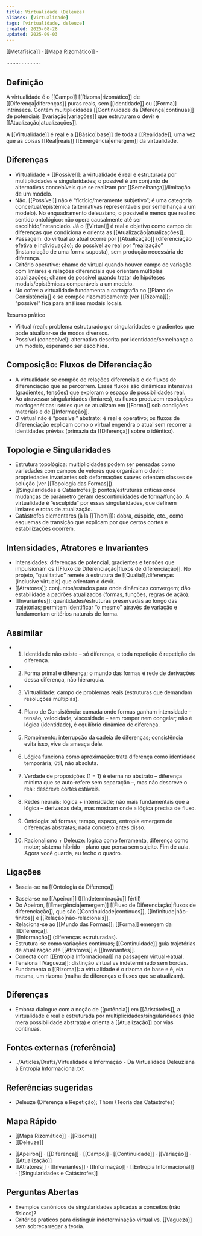 ```yaml
---
title: Virtualidade (Deleuze)
aliases: [Virtualidade]
tags: [virtualidade, deleuze]
created: 2025-08-28
updated: 2025-09-03
---
```


[[Metafísica]] · [[Mapa Rizomático]] ·

······················
## Definição

A virtualidade é o [[Campo]] [[Rizoma|rizomático]] de [[Diferença|diferenças]] puras reais, sem [[identidade]] ou [[Forma]] intrínseca. Contém multiplicidades [[Continuidade da Diferença|contínuas]] de potenciais [[variação|variações]] que estruturam o devir e [[Atualização|atualizações]].

A [[Virtualidade]] é real e a [[Básico|base]] de toda a [[Realidade]], uma vez que as coisas [[Real|reais]] [[Emergência|emergem]] da virtualidade.

## Diferenças
- Virtualidade ≠ [[Possível]]: a virtualidade é real e estruturada por multiplicidades e singularidades; o possível é um conjunto de alternativas concebíveis que se realizam por [[Semelhança]]/limitação de um modelo.
 - Não. [[Possível]] não é “fictício/meramente subjetivo”; é uma categoria conceitual/epistêmica (alternativas representáveis por semelhança a um modelo). No enquadramento deleuziano, o possível é menos que real no sentido ontológico: não opera causalmente até ser escolhido/instanciado. Já o [[Virtual]] é real e objetivo como campo de diferenças que condiciona e orienta as [[Atualização|atualizações]].
- Passagem: do virtual ao atual ocorre por [[Atualização]] (diferenciação efetiva e individuação); do possível ao real por “realização” (instanciação de uma forma suposta), sem produção necessária de diferença.
- Critério operativo: chame de virtual quando houver campo de variação com limiares e relações diferenciais que orientam múltiplas atualizações; chame de possível quando tratar de hipóteses modais/epistêmicas comparáveis a um modelo.
- No cofre: a virtualidade fundamenta a cartografia no [[Plano de Consistência]] e se compõe rizomaticamente (ver [[Rizoma]]); “possível” fica para análises modais locais.

Resumo prático
- Virtual (real): problema estruturado por singularidades e gradientes que pode atualizar‑se de modos diversos.
- Possível (concebível): alternativa descrita por identidade/semelhança a um modelo, esperando ser escolhida.
## Composição: Fluxos de Diferenciação
- A virtualidade se compõe de relações diferenciais e de fluxos de diferenciação que as percorrem. Esses fluxos são dinâmicas intensivas (gradientes, tensões) que exploram o espaço de possibilidades real.
- Ao atravessar singularidades (limiares), os fluxos produzem resoluções morfogenéticas: séries que se atualizam em [[Forma]] sob condições materiais e de [[Informação]].
- O virtual não é “possível” abstrato: é real e operativo; os fluxos de diferenciação explicam como o virtual engendra o atual sem recorrer a identidades prévias (primazia da [[Diferença]] sobre o idêntico).

## Topologia e Singularidades
- Estrutura topológica: multiplicidades podem ser pensadas como variedades com campos de vetores que organizam o devir; propriedades invariantes sob deformações suaves orientam classes de solução (ver [[Topologia das Formas]]).
- [[Singularidades e Catástrofes]]: pontos/estruturas críticas onde mudanças de parâmetro geram descontinuidades de forma/função. A virtualidade é “esculpida” por essas singularidades, que definem limiares e rotas de atualização.
- Catástrofes elementares (à la [[Thom]]): dobra, cúspide, etc., como esquemas de transição que explicam por que certos cortes e estabilizações ocorrem.

## Intensidades, Atratores e Invariantes
- Intensidades: diferenças de potencial, gradientes e tensões que impulsionam os [[Fluxo de Diferenciação|fluxos de diferenciação]]. No projeto, “qualitativo” remete à estrutura de [[Qualia]]/diferenças (inclusive virtuais) que orientam o devir.
- [[Atratores]]: conjuntos/estados para onde dinâmicas convergem; dão estabilidade a padrões atualizados (formas, funções, regras de ação).
- [[Invariantes]]: quantidades/estruturas preservadas ao longo das trajetórias; permitem identificar “o mesmo” através de variação e fundamentam critérios naturais de forma.

## Assimilar
* 1. Identidade não existe – só diferença, e toda repetição é repetição da diferença.
* 2. Forma primal é diferença; o mundo das formas é rede de derivações dessa diferença, não hierarquia.
* 3. Virtualidade: campo de problemas reais (estruturas que demandam resoluções múltiplas).
* 4. Plano de Consistência: camada onde formas ganham intensidade – tensão, velocidade, viscosidade – sem romper nem congelar; não é lógica (identidade), é equilíbrio dinâmico de diferença.
* 5. Rompimento: interrupção da cadeia de diferenças; consistência evita isso, vive da ameaça dele.
* 6. Lógica funciona como aproximação: trata diferença como identidade temporária; útil, não absoluta.
* 7. Verdade de proposições (1 = 1) é eterna no abstrato – diferença mínima que se auto-refere sem separação –, mas não descreve o real: descreve cortes estáveis.
* 8. Redes neurais: lógica + intensidade; não mais fundamentais que a lógica – derivadas dela, mas mostram onde a lógica precisa de fluxo.
* 9. Ontologia: só formas; tempo, espaço, entropia emergem de diferenças abstratas; nada concreto antes disso.
* 10. Racionalismo + Deleuze: lógica como ferramenta, diferença como motor; sistema híbrido – plano que pensa sem sujeito. Fim de aula. Agora você guarda, eu fecho o quadro.

## Ligações
* Baseia-se na [[Ontologia da Diferença]]
- Baseia-se no [[Apeiron]] ([[Indeterminação]] fértil)
- Do Apeiron, [[Emergência|emergem]] [[Fluxo de Diferenciação|fluxos de diferenciação]], que são [[Continuidade|contínuos]], [[Infinitude|não-finitos]] e [[Relação|não-relacionais]].
- Relaciona-se ao [[Mundo das Formas]]; [[Forma]] emergem da [[Diferença]].
- [[Informação]] (diferenças estruturadas).
- Estrutura-se como variações contínuas; [[Continuidade]] guia trajetórias de atualização até [[Atratores]] e [[Invariantes]].
- Conecta com [[Entropia Informacional]] na passagem virtual→atual.
- Tensiona [[Vagueza]]: distinção virtual vs indeterminado sem bordas.
- Fundamenta o [[Rizoma]]: a virtualidade é o rizoma de base e é, ela mesma, um rizoma (malha de diferenças e fluxos que se atualizam).

## Diferenças
- Embora dialogue com a noção de [[potência]] em [[Aristóteles]], a virtualidade é real e estruturada por multiplicidades/singularidades (não mera possibilidade abstrata) e orienta a [[Atualização]] por vias contínuas.

## Fontes externas (referência)
- ../Articles/Drafts/Virtualidade e Informação - Da Virtualidade Deleuziana à Entropia Informacional.txt

## Referências sugeridas
- Deleuze (Diferença e Repetição); Thom (Teoria das Catástrofes)
## Mapa Rápido
* [[Mapa Rizomático]] · [[Rizoma]]
* [[Deleuze]]
- [[Apeiron]] · [[Diferença]] · [[Campo]] · [[Continuidade]] · [[Variação]] · [[Atualização]]
- [[Atratores]] · [[Invariantes]] · [[Informação]] · [[Entropia Informacional]] · [[Singularidades e Catástrofes]]

## Perguntas Abertas
- Exemplos canônicos de singularidades aplicadas a conceitos (não físicos)?
- Critérios práticos para distinguir indeterminação virtual vs. [[Vagueza]] sem sobrecarregar a teoria.

